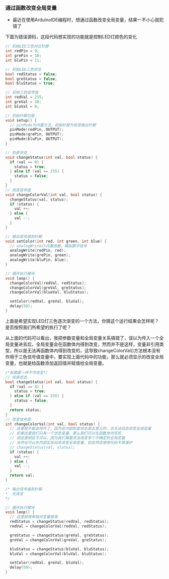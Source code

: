 ### 通过函数改变全局变量

* 最近在使用ArduinoIDE编程时，想通过函数改变全局变量，结果一不小心就犯错了

下面为错误源码，这段代码想实现的功能就是控制LED灯颜色的变化

```c++
// 初始LED三色对应针脚
int redPin = 9;
int grePin = 10;
int bluPin = 11;

// 初始LED三色状态
bool redStatus = false;
bool greStatus = false;
bool bluStatus = true;

// 初始三色信号值
int redVal = 255;
int greVal = 10;
int bluVal = 0;

// 初始针脚功能
void setup() {
  // pinMode为内置方法，初始针脚为信息输出针脚
  pinMode(redPin, OUTPUT);
  pinMode(grePin, OUTPUT);
  pinMode(bluPin, OUTPUT);
}

// 检查状态
void changeStatus(int val, bool status) {
  if (val == 0) {
    status = true;
  } else if (val == 255) {
    status = false;
  }
}
// 改变信号值
void changeColorVal(int val, bool status) {
  changeStatus(val, status);
  if (status) {
    val ++;
  } else {
    val --;
  }
}

// 输出信号值到针脚
void setColor(int red, int green, int blue) {
  // analogWrite()内置函数，模拟数字信号
  analogWrite(redPin, red);
  analogWrite(grePin, green);
  analogWrite(bluPin, blue);
}

// 循环执行模块
void loop() {
  changeColorVal(redVal, redStatus);
  changeColorVal(greVal, greStatus);
  changeColorVal(blueVal, bluStatus);

  setColor(redVal, greVal, bluVal);
  delay(50);
}
```

上面是希望实现LED灯三色逐次渐变的一个方法，你猜这个运行结果会怎样呢？
是否按照我们所希望的执行了呢？


从上面的代码可以看出，我把参数变量和全局变量关系搞错了，误以为传入一个全局变量进去后，全局变量会在函数体内得到改变，然而并不是这样，变量非引用类型，所以是无法再函数体内得到改变的，这导致changeColorVal()方法根本没有作用于三色信号值变量中，要实现上面代码中的功能，那么就必须显示的改变全局变量，也就是给函数添加返回值并赋值给全局变量。

```c++
/*前面都一样不作改变*/
// 检查状态
bool changeStatus(int val, bool status) {
  if (val == 0) {
    status = true;
  } else if (val == 255) {
    status = false;
  }
  return status;
}
// 改变信号值
int changeColorVal(int val, bool status) {
  // 这里就不能这样作了，因为在内部检查状态是五意义的，也无法动态改变全局变量
  // 如果这里我们只有一个状态变量，那么我们可以在函数体内写死
  // 但这里明显不可以，因为我们需要灵活改变多个不确定的全局变量
  // 当然也可以在内部实现动态改变全局变量，但显然这使得代码不易维护
  // changeStatus(val, status);
  if (status) {
    val ++;
  } else {
    val --;
  }
  return val;
}

/* 输出信号值到针脚
*  无改变
*/

// 循环执行模块
void loop() {
  // 这里就得单独对变量赋值
  redStatus = changeStatus(redVal, redStatus);
  redVal = changeColorVal(redVal, redStatus);

  greStatus = changeStatus(greVal, greStatus);
  greVal = changeColorVal(greVal, greStatus);

  bluStatus = changeStatus(bluVal, bluStatus);
  bluVal = changeColorVal(bluVal, bluStatus);

  setColor(redVal, greVal, bluVal);
  delay(50);
}
```



